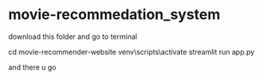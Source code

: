 # movie-recommedation_system

download this folder and go to terminal

cd movie-recommender-website
venv\scripts\activate
streamlit run app.py 

and there u go 
